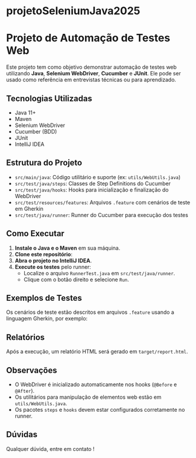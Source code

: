 # projetoSeleniumJava2025

# Projeto de Automação de Testes Web

Este projeto tem como objetivo demonstrar automação de testes web utilizando **Java**, **Selenium WebDriver**, **Cucumber** e **JUnit**. Ele pode ser usado como referência em entrevistas técnicas ou para aprendizado.

## Tecnologias Utilizadas

- Java 11+
- Maven
- Selenium WebDriver
- Cucumber (BDD)
- JUnit
- IntelliJ IDEA

## Estrutura do Projeto

- `src/main/java`: Código utilitário e suporte (ex: `utils/WebUtils.java`)
- `src/test/java/steps`: Classes de Step Definitions do Cucumber
- `src/test/java/hooks`: Hooks para inicialização e finalização do WebDriver
- `src/test/resources/features`: Arquivos `.feature` com cenários de teste em Gherkin
- `src/test/java/runner`: Runner do Cucumber para execução dos testes

## Como Executar

1. **Instale o Java e o Maven** em sua máquina.
2. **Clone este repositório**:
3. **Abra o projeto no IntelliJ IDEA**.
4. **Execute os testes** pelo runner:
   - Localize o arquivo `RunnerTest.java` em `src/test/java/runner`.
   - Clique com o botão direito e selecione `Run`.

## Exemplos de Testes

Os cenários de teste estão descritos em arquivos `.feature` usando a linguagem Gherkin, por exemplo:
## Relatórios

Após a execução, um relatório HTML será gerado em `target/report.html`.

## Observações

- O WebDriver é inicializado automaticamente nos hooks (`@Before` e `@After`).
- Os utilitários para manipulação de elementos web estão em `utils/WebUtils.java`.
- Os pacotes `steps` e `hooks` devem estar configurados corretamente no runner.

## Dúvidas

Qualquer dúvida, entre em contato !

